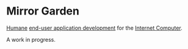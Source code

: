 # Mirror Garden

[Humane](https://collectiveliberation.org/wp-content/uploads/2013/01/hooks_Love_As_The_Practice_Of_Freedom.pdf) [end-user application development](https://en.wikipedia.org/wiki/End-user_development#Definition) for the [Internet Computer](https://dfinity.org/).

A work in progress.

